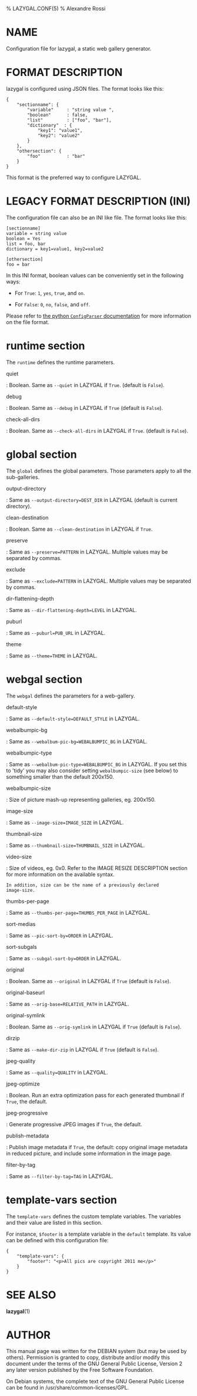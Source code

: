 % LAZYGAL.CONF(5)
% Alexandre Rossi

# NAME

Configuration file for lazygal, a static web gallery generator.

FORMAT DESCRIPTION
==================

lazygal is configured using JSON files. The format looks like this:

    {
        "sectionname": {
            "variable"     : "string value ",
            "boolean"      : false,
            "list"         : ["foo", "bar"],
            "dictionary"  : {
                "key1": "value1",
                "key2": "value2"
            }
        },
        "othersection": {
            "foo"          : "bar"
        }
    }

This format is the preferred way to configure LAZYGAL.

LEGACY FORMAT DESCRIPTION (INI)
===============================

The configuration file can also be an INI like file. The format looks
like this:

    [sectionname]
    variable = string value
    boolean = Yes
    list = foo, bar
    dictionary = key1=value1, key2=value2
    
    [othersection]
    foo = bar

In this INI format, boolean values can be conveniently set in the
following ways:

- For `True`: `1`, `yes`, `true`, and `on`.

- For `False`: `0`, `no`, `false`, and `off`.

Please refer to [the python `ConfigParser`
documentation](http://docs.python.org/library/configparser.html) for
more information on the file format.

runtime section
===============

The `runtime` defines the runtime parameters.

quiet

:   Boolean. Same as `--quiet` in LAZYGAL if `True`. (default is
    `False`).

debug

:   Boolean. Same as `--debug` in LAZYGAL if `True` (default is
    `False`).

check-all-dirs

:   Boolean. Same as `--check-all-dirs` in LAZYGAL if `True`. (default
    is `False`).

global section
==============

The `global` defines the global parameters. Those parameters apply to
all the sub-galleries.

output-directory

:   Same as `--output-directory=DEST_DIR` in LAZYGAL (default is current
    directory).

clean-destination

:   Boolean. Same as `--clean-destination` in LAZYGAL if `True`.

preserve

:   Same as `--preserve=PATTERN` in LAZYGAL. Multiple values may be
    separated by commas.

exclude

:   Same as `--exclude=PATTERN` in LAZYGAL. Multiple values may be
    separated by commas.

dir-flattening-depth

:   Same as `--dir-flattening-depth=LEVEL` in LAZYGAL.

puburl

:   Same as `--puburl=PUB_URL` in LAZYGAL.

theme

:   Same as `--theme=THEME` in LAZYGAL.

webgal section
==============

The `webgal` defines the parameters for a web-gallery.

default-style

:   Same as `--default-style=DEFAULT_STYLE` in LAZYGAL.

webalbumpic-bg

:   Same as `--webalbum-pic-bg=WEBALBUMPIC_BG` in LAZYGAL.

webalbumpic-type

:   Same as `--webalbum-pic-type=WEBALBUMPIC_BG` in LAZYGAL. If you set
    this to \'tidy\' you may also consider setting `webalbumpic-size`
    (see below) to something smaller than the default 200x150.

webalbumpic-size

:   Size of picture mash-up representing galleries, eg. 200x150.

image-size

:   Same as `--image-size=IMAGE_SIZE` in LAZYGAL.

thumbnail-size

:   Same as `--thumbnail-size=THUMBNAIL_SIZE` in LAZYGAL.

video-size

:   Size of videos, eg. 0x0. Refer to the IMAGE RESIZE DESCRIPTION
    section for more information on the available syntax.

    In addition, size can be the name of a previously declared
    image-size.

thumbs-per-page

:   Same as `--thumbs-per-page=THUMBS_PER_PAGE` in LAZYGAL.

sort-medias

:   Same as `--pic-sort-by=ORDER` in LAZYGAL.

sort-subgals

:   Same as `--subgal-sort-by=ORDER` in LAZYGAL.

original

:   Boolean. Same as `--original` in LAZYGAL if `True` (default is
    `False`).

original-baseurl

:   Same as `--orig-base=RELATIVE_PATH` in LAZYGAL.

original-symlink

:   Boolean. Same as `--orig-symlink` in LAZYGAL if `True` (default is
    `False`).

dirzip

:   Same as `--make-dir-zip` in LAZYGAL if `True` (default is `False`).

jpeg-quality

:   Same as `--quality=QUALITY` in LAZYGAL.

jpeg-optimize

:   Boolean. Run an extra optimization pass for each generated thumbnail
    if `True`, the default.

jpeg-progressive

:   Generate progressive JPEG images if `True`, the default.

publish-metadata

:   Publish image metadata if `True`, the default: copy original image
    metadata in reduced picture, and include some information in the
    image page.

filter-by-tag

:   Same as `--filter-by-tag=TAG` in LAZYGAL.

template-vars section
=====================

The `template-vars` defines the custom template variables. The variables
and their value are listed in this section.

For instance, `$footer` is a template variable in the `default`
template. Its value can be defined with this configuration file:

    {
        "template-vars": {
            "footer": "<p>All pics are copyright 2011 me</p>"
        }
    }

SEE ALSO
========

**lazygal**(1)

AUTHOR
======

This manual page was written for the DEBIAN system (but may be used by
others). Permission is granted to copy, distribute and/or modify this
document under the terms of the GNU General Public License, Version 2
any later version published by the Free Software Foundation.

On Debian systems, the complete text of the GNU General Public License
can be found in /usr/share/common-licenses/GPL.
